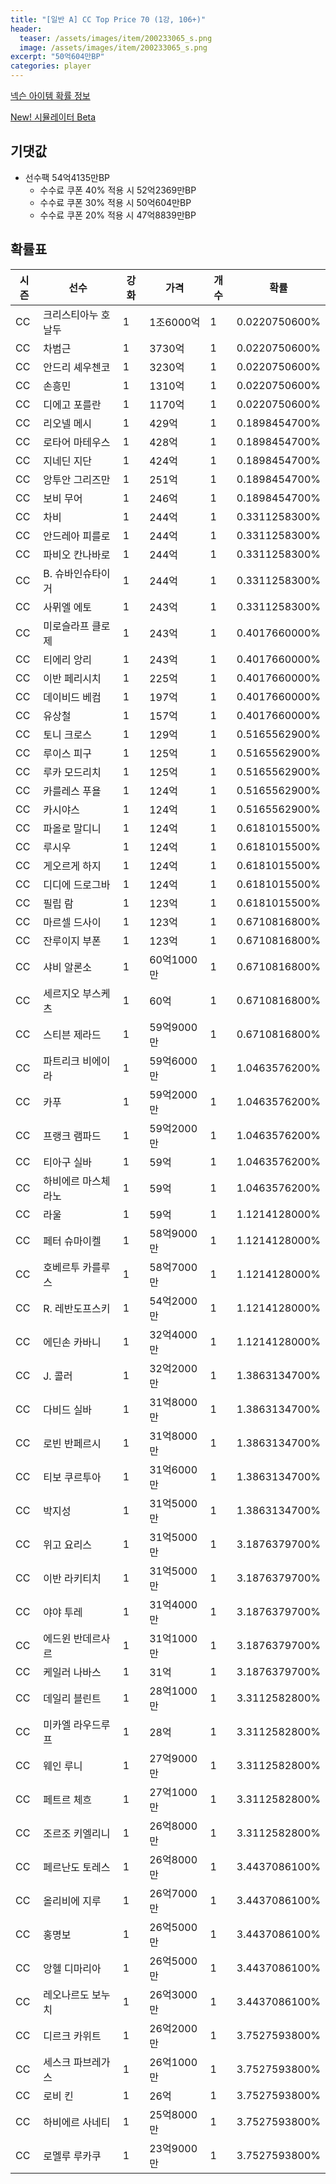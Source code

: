 ```yaml
---
title: "[일반 A] CC Top Price 70 (1강, 106+)"
header:
  teaser: /assets/images/item/200233065_s.png
  image: /assets/images/item/200233065_s.png
excerpt: "50억604만BP"
categories: player
---
```

[넥슨 아이템 확률 정보](http://iteminfo.nexon.com/probability/fco?sn=7408)

[New! 시뮬레이터 Beta](/simulator/7408)
## 기댓값
- 선수팩 54억4135만BP
  - 수수료 쿠폰 40% 적용 시 52억2369만BP
  - 수수료 쿠폰 30% 적용 시 50억604만BP
  - 수수료 쿠폰 20% 적용 시 47억8839만BP


## 확률표

|시즌|선수|강화|가격|개수|확률|
|---|---|---|---|---|---|
|CC|크리스티아누 호날두|1|1조6000억|1|0.0220750600%|
|CC|차범근|1|3730억|1|0.0220750600%|
|CC|안드리 셰우첸코|1|3230억|1|0.0220750600%|
|CC|손흥민|1|1310억|1|0.0220750600%|
|CC|디에고 포를란|1|1170억|1|0.0220750600%|
|CC|리오넬 메시|1|429억|1|0.1898454700%|
|CC|로타어 마테우스|1|428억|1|0.1898454700%|
|CC|지네딘 지단|1|424억|1|0.1898454700%|
|CC|앙투안 그리즈만|1|251억|1|0.1898454700%|
|CC|보비 무어|1|246억|1|0.1898454700%|
|CC|차비|1|244억|1|0.3311258300%|
|CC|안드레아 피를로|1|244억|1|0.3311258300%|
|CC|파비오 칸나바로|1|244억|1|0.3311258300%|
|CC|B. 슈바인슈타이거|1|244억|1|0.3311258300%|
|CC|사뮈엘 에토|1|243억|1|0.3311258300%|
|CC|미로슬라프 클로제|1|243억|1|0.4017660000%|
|CC|티에리 앙리|1|243억|1|0.4017660000%|
|CC|이반 페리시치|1|225억|1|0.4017660000%|
|CC|데이비드 베컴|1|197억|1|0.4017660000%|
|CC|유상철|1|157억|1|0.4017660000%|
|CC|토니 크로스|1|129억|1|0.5165562900%|
|CC|루이스 피구|1|125억|1|0.5165562900%|
|CC|루카 모드리치|1|125억|1|0.5165562900%|
|CC|카를레스 푸욜|1|124억|1|0.5165562900%|
|CC|카시야스|1|124억|1|0.5165562900%|
|CC|파올로 말디니|1|124억|1|0.6181015500%|
|CC|루시우|1|124억|1|0.6181015500%|
|CC|게오르게 하지|1|124억|1|0.6181015500%|
|CC|디디에 드로그바|1|124억|1|0.6181015500%|
|CC|필립 람|1|123억|1|0.6181015500%|
|CC|마르셀 드사이|1|123억|1|0.6710816800%|
|CC|잔루이지 부폰|1|123억|1|0.6710816800%|
|CC|샤비 알론소|1|60억1000만|1|0.6710816800%|
|CC|세르지오 부스케츠|1|60억|1|0.6710816800%|
|CC|스티븐 제라드|1|59억9000만|1|0.6710816800%|
|CC|파트리크 비에이라|1|59억6000만|1|1.0463576200%|
|CC|카푸|1|59억2000만|1|1.0463576200%|
|CC|프랭크 램파드|1|59억2000만|1|1.0463576200%|
|CC|티아구 실바|1|59억|1|1.0463576200%|
|CC|하비에르 마스체라노|1|59억|1|1.0463576200%|
|CC|라울|1|59억|1|1.1214128000%|
|CC|페터 슈마이켈|1|58억9000만|1|1.1214128000%|
|CC|호베르투 카를루스|1|58억7000만|1|1.1214128000%|
|CC|R. 레반도프스키|1|54억2000만|1|1.1214128000%|
|CC|에딘손 카바니|1|32억4000만|1|1.1214128000%|
|CC|J. 콜러|1|32억2000만|1|1.3863134700%|
|CC|다비드 실바|1|31억8000만|1|1.3863134700%|
|CC|로빈 반페르시|1|31억8000만|1|1.3863134700%|
|CC|티보 쿠르투아|1|31억6000만|1|1.3863134700%|
|CC|박지성|1|31억5000만|1|1.3863134700%|
|CC|위고 요리스|1|31억5000만|1|3.1876379700%|
|CC|이반 라키티치|1|31억5000만|1|3.1876379700%|
|CC|야야 투레|1|31억4000만|1|3.1876379700%|
|CC|에드윈 반데르사르|1|31억1000만|1|3.1876379700%|
|CC|케일러 나바스|1|31억|1|3.1876379700%|
|CC|데일리 블린트|1|28억1000만|1|3.3112582800%|
|CC|미카엘 라우드루프|1|28억|1|3.3112582800%|
|CC|웨인 루니|1|27억9000만|1|3.3112582800%|
|CC|페트르 체흐|1|27억1000만|1|3.3112582800%|
|CC|조르조 키엘리니|1|26억8000만|1|3.3112582800%|
|CC|페르난도 토레스|1|26억8000만|1|3.4437086100%|
|CC|올리비에 지루|1|26억7000만|1|3.4437086100%|
|CC|홍명보|1|26억5000만|1|3.4437086100%|
|CC|앙헬 디마리아|1|26억5000만|1|3.4437086100%|
|CC|레오나르도 보누치|1|26억3000만|1|3.4437086100%|
|CC|디르크 카위트|1|26억2000만|1|3.7527593800%|
|CC|세스크 파브레가스|1|26억1000만|1|3.7527593800%|
|CC|로비 킨|1|26억|1|3.7527593800%|
|CC|하비에르 사네티|1|25억8000만|1|3.7527593800%|
|CC|로멜루 루카쿠|1|23억9000만|1|3.7527593800%|
